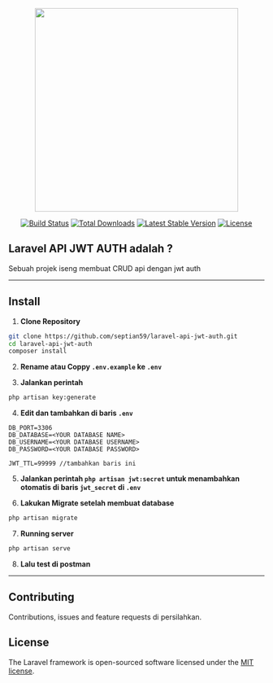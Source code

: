 <p align="center"><a href="https://laravel.com" target="_blank"><img src="https://raw.githubusercontent.com/laravel/art/master/logo-lockup/5%20SVG/2%20CMYK/1%20Full%20Color/laravel-logolockup-cmyk-red.svg" width="400"></a></p>

<p align="center">
<a href="https://travis-ci.org/laravel/framework"><img src="https://travis-ci.org/laravel/framework.svg" alt="Build Status"></a>
<a href="https://packagist.org/packages/laravel/framework"><img src="https://img.shields.io/packagist/dt/laravel/framework" alt="Total Downloads"></a>
<a href="https://packagist.org/packages/laravel/framework"><img src="https://img.shields.io/packagist/v/laravel/framework" alt="Latest Stable Version"></a>
<a href="https://packagist.org/packages/laravel/framework"><img src="https://img.shields.io/packagist/l/laravel/framework" alt="License"></a>
</p>

## Laravel API JWT AUTH adalah ?
Sebuah projek iseng membuat CRUD api dengan jwt auth

--------------------

## Install
1. **Clone Repository**
```bash
git clone https://github.com/septian59/laravel-api-jwt-auth.git
cd laravel-api-jwt-auth
composer install
```
2. **Rename atau Coppy ``.env.example`` ke ``.env``**

3. **Jalankan perintah**
```bash
php artisan key:generate
```

4. **Edit dan tambahkan di baris ``.env``**
```
DB_PORT=3306
DB_DATABASE=<YOUR DATABASE NAME>
DB_USERNAME=<YOUR DATABASE USERNAME>
DB_PASSWORD=<YOUR DATABASE PASSWORD>

JWT_TTL=99999 //tambahkan baris ini

```

5. **Jalankan perintah ``php artisan jwt:secret`` untuk menambahkan otomatis di baris ``jwt_secret`` di ``.env``**

6. **Lakukan Migrate setelah membuat database**
```bash
php artisan migrate
```

7. **Running server**
```bash
php artisan serve
```

8. **Lalu test di postman**
-------


## Contributing

Contributions, issues and feature requests di persilahkan.


## License

The Laravel framework is open-sourced software licensed under the [MIT license](https://opensource.org/licenses/MIT).

